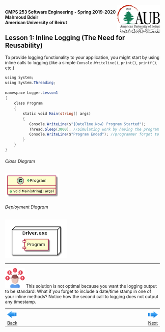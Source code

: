 <img style="float: right;" src="../Images/aublogosmall.png"> 

**CMPS 253 Software Engineering - Spring 2019-2020 \
Mahmoud Bdeir \
American University of Beirut**




## Lesson 1: Inline Logging (The Need for Reusability)


To provide logging functionality to your application, you might start by using inline calls to logging (like a simple `Console.Writeline()`, `print()`, `printf()`, etc.)

 
 ```c#
using System;
using System.Threading;
 
namespace Logger.Lesson1
{
    class Program
    {
        static void Main(string[] args)
        {
            Console.WriteLine($"{DateTime.Now} Program Started");
            Thread.Sleep(3000); //Simulating work by having the program sleep for 3 seconds
            Console.WriteLine($"Program Ended"); //programmer forgot to include time stamp
        }
    }
}
```

###### Class Diagram
![Lesson 1 Class Diagram](./PlantUML/Class-Diagram.png)
###### Deployment Diagram
![Lesson 1 Deployment Diagram](./PlantUML/Deployment-Diagram.png)


_____

![problem icon](../Images/problem.png 'Problem') This solution is not optimal because you want the logging output to be standard: What if you forget to include a date/time stamp in one of your inline methods? Notice how the second call to logging does not output any timestamp.

<table style='width=100%;'>
<tr>
<td><a href="../../../"><img src='../Images/leftarrow.png'> Back</a></td>
<td width="100%"></td>
<td><a href="../../../tree/master/Lesson%2002%20Log%20Method"><img src='../Images/rightarrow.png'> Next</a></td>
</tr>
</table>

